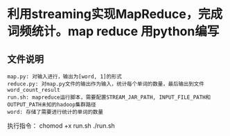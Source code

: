 利用streaming实现MapReduce，完成词频统计。map reduce 用python编写
====
文件说明
----
    map.py: 对输入进行，输出为[word, 1]的形式
    reduce.py: 对map.py文件的输出作为输入，统计每个单词的数量，最后输出到文件word_count_result
    run.sh: mapreduce运行脚本，需要配置STREAM_JAR_PATH, INPUT_FILE_PATH和OUTPUT_PATH未知的hadoop集群路径
    word: 存储了需要进行统计的单词的数量
执行指令：
    chomod +x run.sh
    ./run.sh


